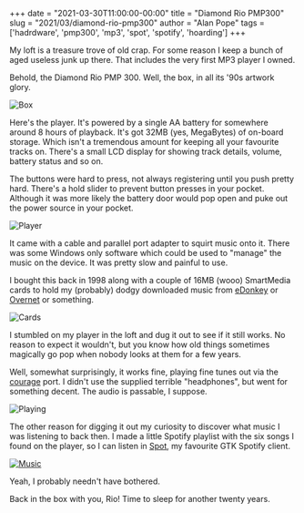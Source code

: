 +++
date = "2021-03-30T11:00:00-00:00"
title = "Diamond Rio PMP300"
slug = "2021/03/diamond-rio-pmp300"
author = "Alan Pope"
tags = ['hadrdware', 'pmp300', 'mp3', 'spot', 'spotify', 'hoarding']
+++

My loft is a treasure trove of old crap. For some reason I keep a bunch of aged useless junk up there. That includes the very first MP3 player I owned. 

Behold, the Diamond Rio PMP 300. Well, the box, in all its '90s artwork glory.

![Box](/blog/images/2021-03-30/box.jpg)

Here's the player. It's powered by a single AA battery for somewhere around 8 hours of playback. It's got 32MB (yes, MegaBytes) of on-board storage. Which isn't a tremendous amount for keeping all your favourite tracks on. There's a small LCD display for showing track details, volume, battery status and so on. 

The buttons were hard to press, not always registering until you push pretty hard. There's a hold slider to prevent button presses in your pocket. Although it was more likely the battery door would pop open and puke out the power source in your pocket. 

![Player](/blog/images/2021-03-30/player.jpg)

It came with a cable and parallel port adapter to squirt music onto it. There was some Windows only software which could be used to "manage" the music on the device. It was pretty slow and painful to use. 

I bought this back in 1998 along with a couple of 16MB (wooo) SmartMedia cards to hold my (probably) dodgy downloaded music from [eDonkey](https://en.wikipedia.org/wiki/EDonkey_network) or [Overnet](https://en.wikipedia.org/wiki/Overnet) or something. 

![Cards](/blog/images/2021-03-30/cards.jpg)

I stumbled on my player in the loft and dug it out to see if it still works. No reason to expect it wouldn't, but you know how old things sometimes magically go pop when nobody looks at them for a few years. 

Well, somewhat surprisingly, it works fine, playing fine tunes out via the [courage](https://www.theverge.com/2016/9/7/12838024/apple-iphone-7-plus-headphone-jack-removal-courage) port. I didn't use the supplied terrible "headphones", but went for something decent. The audio is passable, I suppose.

![Playing](/blog/images/2021-03-30/playing.jpg)

The other reason for digging it out my curiosity to discover what music I was listening to back then. I made a little Spotify playlist with the six songs I found on the player, so I can listen in [Spot](https://snapcraft.io/spot), my favourite GTK Spotify client.

[![Music](/blog/images/2021-03-30/songs.png)](/blog/images/2021-03-30/songs.png)

Yeah, I probably needn't have bothered.

Back in the box with you, Rio! Time to sleep for another twenty years.
